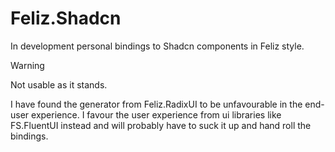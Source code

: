 # Feliz.Shadcn

In development personal bindings to Shadcn components in Feliz style.

> [!WARNING]
> Not usable as it stands.

I have found the generator from Feliz.RadixUI to be unfavourable in the end-user experience. I favour the user experience
from ui libraries like FS.FluentUI instead and will probably have to suck it up and hand roll the bindings.